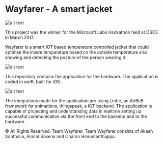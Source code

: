 # Wayfarer - A smart jacket
 
![alt text](https://i.imgur.com/DY6yqra.jpg)

This project was the winner for the Microsoft Labs Hackathon held at DSCE in March 2017.

Wayfarer is a smart IOT based temperature controlled jacket that could optimse the inside temparature based on the outside temperature also showing and detecting the posture of the person wearing it.

![alt text](https://i.imgur.com/37nU2sr.jpg)

This repository contains the application for the hardware. The application is coded in swift, built for iOS. 

![alt text](https://i.imgur.com/IHVCuLt.jpg)

The integrations made for the application are using Lottie, an AirBnB framework for animations, thingspeak, a IOT backend. The application is capable of projecting and understanding data in realtime setting up successful communication via the front end to the backend and to the hardware.

© All Rights Reserved. Team Wayfarer.
Team Wayfarer consists of Akash Sonthalia, Anmol Saxena and Charan Hanumanthappa.
